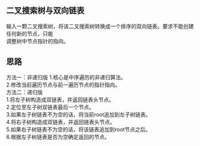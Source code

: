 ## 二叉搜索树与双向链表
输入一颗二叉搜索树，将该二叉搜索树转换成一个排序的双向链表。要求不能创建任何新的节点，只能</br>
调整树中节点指针的指向。
## 思路
方法一：非递归版
1.核心是中序遍历的非递归算法。</br>
2.修改当前遍历节点与前一遍历节点的指针指向。</br>
方法二：递归版</br>
1.将左子树构造成双链表，并返回链表头节点。</br>
2.定位至左子树双链表最后一个节点。</br>
3.如果左子树链表不为空的话，将当前root追加到左子树链表。</br>
4.将右子树构造成双链表，并返回链表头节点。</br>
5.如果右子树链表不为空的话，将该链表追加到root节点之后。</br>
6.根据左子树链表是否为空确定返回的节点。</br>